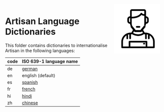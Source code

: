 <img src="https://github.com/gatblau/artisan/raw/master/artisan.png" width="150" align="right"/>

# Artisan Language Dictionaries

This folder contains dictionaries to internationalise Artisan in the following languages:

| code | ISO 639-1 language name |
|---|---|
| de | [german](de.i18n) |
| en | english (default) |
| es | [spanish](es.i18n) |
| fr | [french](fr.i18n) |
| hi | [hindi](hi.i18n) |
| zh | [chinese](zh.i18n) |

